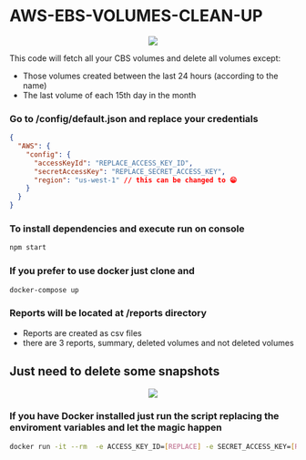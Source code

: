 # AWS-EBS-VOLUMES-CLEAN-UP

<div style="text-align:center">
  <img src="https://media.giphy.com/media/ktcUyw6mBlMVa/giphy.gif"/>
</div>

This code will fetch all your CBS volumes and delete all volumes except:
- Those volumes created between the last 24 hours (according to the name)
- The last volume of each 15th day in the month


### Go to /config/default.json and replace your credentials
```json
{
  "AWS": {
    "config": {
      "accessKeyId": "REPLACE_ACCESS_KEY_ID",
      "secretAccessKey": "REPLACE_SECRET_ACCESS_KEY",
      "region": "us-west-1" // this can be changed to 😁
    }
  }
}
```

### To install dependencies and execute run on console
``` javascript
npm start
```

### If you prefer to use docker just clone and
``` sh
docker-compose up
```
### Reports will be located at /reports directory
- Reports are created as csv files
- there are 3 reports, summary, deleted volumes and not deleted volumes


## Just need to delete some snapshots


<div style="text-align:center">
  <img src="https://media.giphy.com/media/kjelbEcB3I33a/giphy.gif"/>
</div>


### If you have Docker installed just run the script replacing the enviroment variables and let the magic happen

``` bash
docker run -it --rm  -e ACCESS_KEY_ID=[REPLACE] -e SECRET_ACCESS_KEY=[REPLACE] -e AWS_REGION=[REPLACE] jsalgado/aws-ebs-cleanup:latest
```
